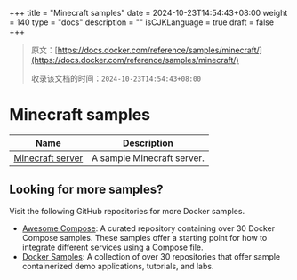 +++
title = "Minecraft samples"
date = 2024-10-23T14:54:43+08:00
weight = 140
type = "docs"
description = ""
isCJKLanguage = true
draft = false
+++

> 原文：[https://docs.docker.com/reference/samples/minecraft/](https://docs.docker.com/reference/samples/minecraft/)
>
> 收录该文档的时间：`2024-10-23T14:54:43+08:00`

# Minecraft samples

| Name                                                         | Description                |
| ------------------------------------------------------------ | -------------------------- |
| [Minecraft server](https://github.com/docker/awesome-compose/tree/master/minecraft) | A sample Minecraft server. |

## Looking for more samples?

Visit the following GitHub repositories for more Docker samples.

- [Awesome Compose](https://github.com/docker/awesome-compose): A curated repository containing over 30 Docker Compose samples. These samples offer a starting point for how to integrate different services using a Compose file.
- [Docker Samples](https://github.com/dockersamples?q=&type=all&language=&sort=stargazers): A collection of over 30 repositories that offer sample containerized demo applications, tutorials, and labs.

